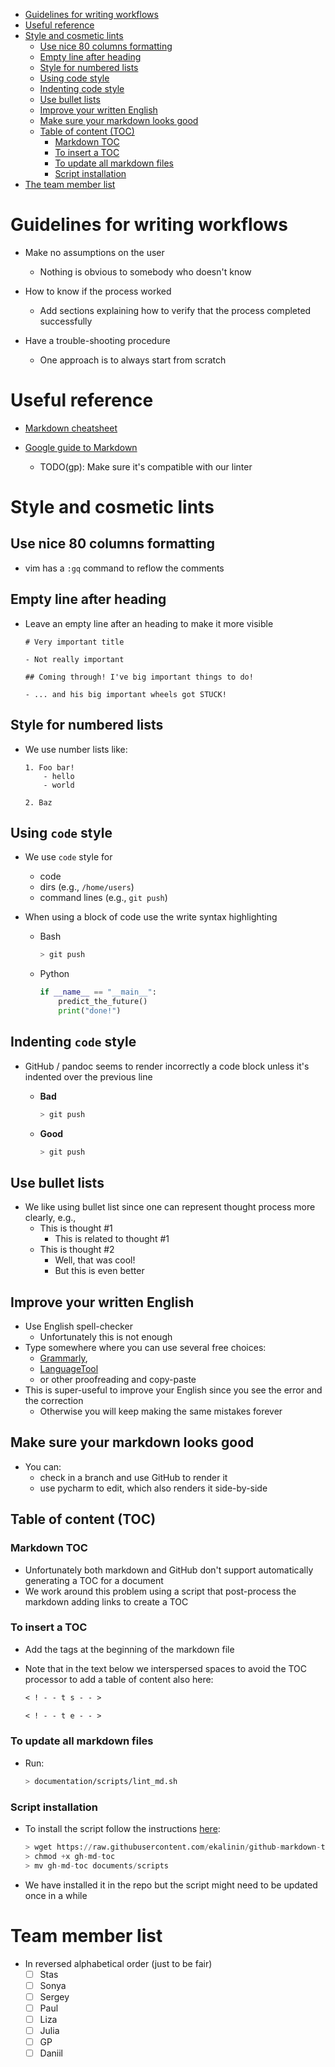 <!--ts-->

-   [Guidelines for writing workflows](#guidelines-for-writing-workflows)
-   [Useful reference](#useful-reference)
-   [Style and cosmetic lints](#style-and-cosmetic-lints)
    -   [Use nice 80 columns formatting](#use-nice-80-columns-formatting)
    -   [Empty line after heading](#empty-line-after-heading)
    -   [Style for numbered lists](#style-for-numbered-lists)
    -   [Using code style](#using-code-style)
    -   [Indenting code style](#indenting-code-style)
    -   [Use bullet lists](#use-bullet-lists)
    -   [Improve your written English](#improve-your-written-english)
    -   [Make sure your markdown looks good](#make-sure-your-markdown-looks-good)
    -   [Table of content (TOC)](#table-of-content-toc)
        -   [Markdown TOC](#markdown-toc)
        -   [To insert a TOC](#to-insert-a-toc)
        -   [To update all markdown files](#to-update-all-markdown-files)
        -   [Script installation](#script-installation)
-   [The team member list](#the-team-member-list)

<!--te-->

# Guidelines for writing workflows

-   Make no assumptions on the user

    -   Nothing is obvious to somebody who doesn't know

-   How to know if the process worked

    -   Add sections explaining how to verify that the process completed
        successfully

-   Have a trouble-shooting procedure
    -   One approach is to always start from scratch

# Useful reference

-   [Markdown cheatsheet](https://github.com/adam-p/markdown-here/wiki/Markdown-Cheatsheet)

-   [Google guide to Markdown](https://github.com/google/styleguide/blob/gh-pages/docguide/style.md)
    -   TODO(gp): Make sure it's compatible with our linter

# Style and cosmetic lints

## Use nice 80 columns formatting

-   vim has a `:gq` command to reflow the comments

## Empty line after heading

-   Leave an empty line after an heading to make it more visible

    ```
    # Very important title

    - Not really important

    ## Coming through! I've big important things to do!

    - ... and his big important wheels got STUCK!
    ```

## Style for numbered lists

-   We use number lists like:

    ```
    1. Foo bar!
        - hello
        - world

    2. Baz
    ```

## Using `code` style

-   We use `code` style for

    -   code
    -   dirs (e.g., `/home/users`)
    -   command lines (e.g., `git push`)

-   When using a block of code use the write syntax highlighting
    -   Bash
        ```bash
        > git push
        ```
    -   Python
        ```python
        if __name__ == "__main__":
            predict_the_future()
            print("done!")
        ```

## Indenting `code` style

-   GitHub / pandoc seems to render incorrectly a code block unless it's
    indented over the previous line

    -   **Bad**

        ```bash
        > git push
        ```

    -   **Good**
        ```bash
        > git push
        ```

## Use bullet lists

-   We like using bullet list since one can represent thought process more
    clearly, e.g.,
    -   This is thought #1
        -   This is related to thought #1
    -   This is thought #2
        -   Well, that was cool!
        -   But this is even better

## Improve your written English

-   Use English spell-checker
    -   Unfortunately this is not enough
-   Type somewhere where you can use several free choices:
    -   [Grammarly](www.grammarly.com),
    -   [LanguageTool](https://www.languagetool.org)
    -   or other proofreading and copy-paste
-   This is super-useful to improve your English since you see the error and the
    correction
    -   Otherwise you will keep making the same mistakes forever

## Make sure your markdown looks good

-   You can:
    -   check in a branch and use GitHub to render it
    -   use pycharm to edit, which also renders it side-by-side

## Table of content (TOC)

### Markdown TOC

-   Unfortunately both markdown and GitHub don't support automatically
    generating a TOC for a document
-   We work around this problem using a script that post-process the markdown
    adding links to create a TOC

### To insert a TOC

-   Add the tags at the beginning of the markdown file
-   Note that in the text below we interspersed spaces to avoid the TOC
    processor to add a table of content also here:

    ```markdown
    < ! - - t s - - >

    < ! - - t e - - >
    ```

### To update all markdown files

-   Run:
    ```bash
    > documentation/scripts/lint_md.sh
    ```

### Script installation

-   To install the script follow the instructions
    [here](https://github.com/ekalinin/github-markdown-toc):

    ```python
    > wget https://raw.githubusercontent.com/ekalinin/github-markdown-toc/master/gh-md-toc
    > chmod +x gh-md-toc
    > mv gh-md-toc documents/scripts
    ```

-   We have installed it in the repo but the script might need to be updated
    once in a while

# Team member list

-   In reversed alphabetical order (just to be fair)
    -   [ ] Stas
    -   [ ] Sonya
    -   [ ] Sergey
    -   [ ] Paul
    -   [ ] Liza
    -   [ ] Julia
    -   [ ] GP
    -   [ ] Daniil
